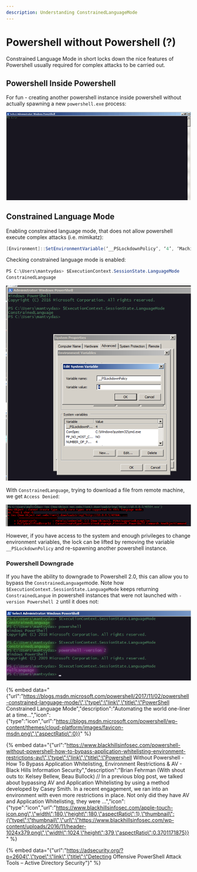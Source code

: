 ```yaml
---
description: Understanding ConstrainedLanguageMode
---
```


# Powershell without Powershell \(?\)

Constrained Language Mode in short locks down the nice features of Powershell usually required for complex attacks to be carried out.

## Powershell Inside Powershell

For fun - creating another powershell instance inside powershell without actually spawning a new `powershell.exe` process:

![](../.gitbook/assets/ps-invoke.gif)

## Constrained Language Mode

Enabling constrained language mode, that does not allow powershell execute complex attacks \(i.e. mimikatz\):

```csharp
[Environment]::SetEnvironmentVariable(‘__PSLockdownPolicy‘, ‘4’, ‘Machine‘)
```

Checking constrained language mode is enabled:

```csharp
PS C:\Users\mantvydas> $ExecutionContext.SessionState.LanguageMode
ConstrainedLanguage
```

![](../.gitbook/assets/ps-constrained.png)

With `ConstrainedLanguage`, trying to download a file from remote machine, we get `Access Denied`:

![](../.gitbook/assets/ps-constrained-download-denied.png)

However, if you have access to the system and enough privileges to change environment variables, the lock can be lifted by removing the variable `__PSLockdownPolicy` and re-spawning another powershell instance.

### Powershell Downgrade

If you have the ability to downgrade to Powershell 2.0, this can allow you to bypass the `ConstrainedLanguage`mode. Note how `$ExecutionContext.SessionState.LanguageMode` keeps returning `ConstrainedLangue` in powershell instances that were not launched with `-version Powershell 2` until it does not:

![](../.gitbook/assets/ps-downgrade.png)

{% embed data="{\"url\":\"https://blogs.msdn.microsoft.com/powershell/2017/11/02/powershell-constrained-language-mode/\",\"type\":\"link\",\"title\":\"PowerShell Constrained Language Mode\",\"description\":\"Automating the world one-liner at a time…\",\"icon\":{\"type\":\"icon\",\"url\":\"https://blogs.msdn.microsoft.com/powershell/wp-content/themes/cloud-platform/images/favicon-msdn.png\",\"aspectRatio\":0}}" %}

{% embed data="{\"url\":\"https://www.blackhillsinfosec.com/powershell-without-powershell-how-to-bypass-application-whitelisting-environment-restrictions-av/\",\"type\":\"link\",\"title\":\"Powershell Without Powershell - How To Bypass Application Whitelisting, Environment Restrictions & AV - Black Hills Information Security\",\"description\":\"Brian Fehrman \(With shout outs to: Kelsey Bellew, Beau Bullock\) // In a previous blog post, we talked about bypassing AV and Application Whitelisting by using a method developed by Casey Smith. In a recent engagement, we ran into an environment with even more restrictions in place. Not only did they have AV and Application Whitelisting, they were …\",\"icon\":{\"type\":\"icon\",\"url\":\"https://www.blackhillsinfosec.com/apple-touch-icon.png\",\"width\":180,\"height\":180,\"aspectRatio\":1},\"thumbnail\":{\"type\":\"thumbnail\",\"url\":\"https://www.blackhillsinfosec.com/wp-content/uploads/2016/11/header-1024x379.png\",\"width\":1024,\"height\":379,\"aspectRatio\":0.3701171875}}" %}

{% embed data="{\"url\":\"https://adsecurity.org/?p=2604\",\"type\":\"link\",\"title\":\"Detecting Offensive PowerShell Attack Tools – Active Directory Security\"}" %}

